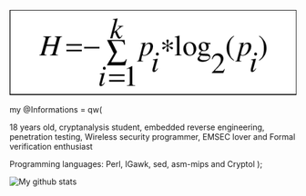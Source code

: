 ![image of entropy](./entropy.png)

my @Informations = qw(

18 years old, 
cryptanalysis student, 
embedded reverse engineering,
penetration testing,
Wireless security programmer,
EMSEC lover and Formal verification enthusiast

Programming languages: Perl, IGawk, sed, asm-mips and Cryptol
);

![My github stats](https://github-readme-stats.vercel.app/api?username=Baseband-processor&show_icons=true&include_all_commits=true&count_private=true&hide=stars)

<!--
**Baseband-processor/Baseband-processor** is a ✨ _special_ ✨ repository because its `README.md` (this file) appears on your GitHub profile.

Here are some ideas to get you started:

- 🔭 I’m currently working on ...
- 🌱 I’m currently learning ...
- 👯 I’m looking to collaborate on ...
- 🤔 I’m looking for help with ...
- 💬 Ask me about ...
- 📫 How to reach me: ...
- 😄 Pronouns: ...
- ⚡ Fun fact: ...
-->
